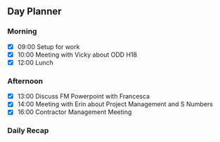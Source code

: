 ## Day Planner

### Morning
- [x] 09:00 Setup for work
- [x] 10:00 Meeting with Vicky about ODD H18
- [x] 12:00 Lunch

### Afternoon
- [x] 13:00 Discuss FM Powerpoint with Francesca
- [x] 14:00 Meeting with Erin about Project Management and S Numbers
- [x] 16:00 Contractor Management Meeting

### Daily Recap
